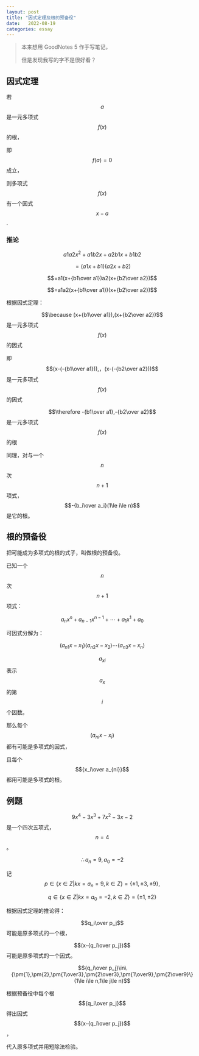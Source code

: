 ```yaml
---
layout: post
title: "因式定理及根的预备役"
date:   2022-08-19
categories: essay
---
```


> 本来想用 GoodNotes 5 作手写笔记，
> 
> 但是发现我写的字不是很好看？

## 因式定理

若 $$a$$ 是一元多项式 $$f(x)$$ 的根，

即 $$f(a)=0$$ 成立，

则多项式 $$f(x)$$ 有一个因式 $$x-a$$.

### 推论

$$a1a2x^2+a1b2x+a2b1x+b1b2$$

$$=(a1x+b1)(a2x+b2)$$

$$=a1(x+{b1\over a1})a2(x+{b2\over a2})$$

$$=a1a2(x+{b1\over a1})(x+{b2\over a2})$$

根据因式定理：

$$\because (x+{b1\over a1}),(x+{b2\over a2})$$ 是一元多项式 $$f(x)$$ 的因式

即 $$(x-(-{b1\over a1})),，(x-(-{b2\over a2}))$$ 是一元多项式 $$f(x)$$ 的因式

$$\therefore -{b1\over a1},-{b2\over a2}$$ 是一元多项式 $$f(x)$$ 的根

同理，对与一个 $$n$$ 次 $$n+1$$ 项式，$$-{b_i\over a_i}(1\le i\le n)$$ 是它的根。

## 根的预备役

把可能成为多项式的根的式子，叫做根的预备役。

已知一个 $$n$$ 次 $$n+1$$ 项式：

$$a_nx^n+a_{n-1}x^{n-1}+\cdots+a_1x^1+a_0$$

可因式分解为：

$$(a_{n1}x-x_1)(a_{n2}x-x_2)\cdots(a_{n3}x-x_n)$$

$$a_{xi}$$ 表示 $$a_x$$ 的第 $$i$$ 个因数。

那么每个 $$(a_{ni}x-x_i)$$ 都有可能是多项式的因式，

且每个 $${x_i\over a_{ni}}$$ 都用可能是多项式的根。

## 例题

$$9x^4-3x^3+7x^2-3x-2$$ 是一个四次五项式，$$n=4$$。

$$\therefore a_n=9,a_0=-2$$

记 $$p\in\{x\in Z|kx=a_n=9,k\in Z\}=\{\pm 1,\pm 3,\pm 9\},$$

$$q\in\{x\in Z|kx=a_0=-2,k\in Z\}=\{\pm 1,\pm 2\}$$

根据因式定理的推论得：

$$q_i\over p_j$$ 可能是原多项式的一个根，

$$(x-{q_i\over p_j})$$ 可能是原多项式的一个因式。

$${q_i\over p_j}\in\{\pm{1},\pm{2},\pm{1\over3},\pm{2\over3},\pm{1\over9},\pm{2\over9}\}(1\le i\le n,1\le j\le n)$$

根据预备役中每个根 $${q_i\over p_j}$$ 得出因式 $$(x-{q_i\over p_j})$$，

代入原多项式并用短除法检验。